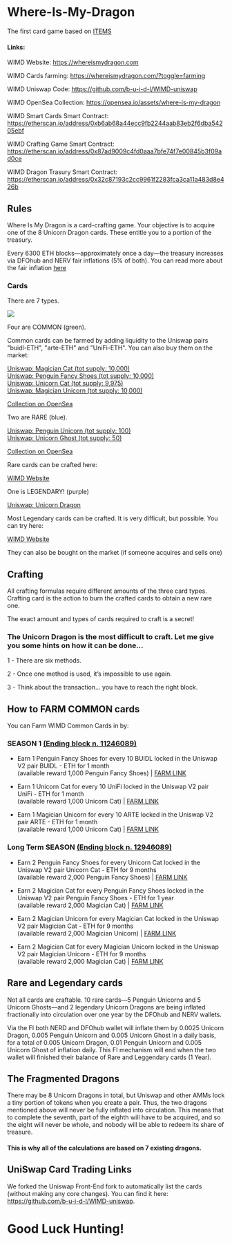 # Where-Is-My-Dragon

The first card game based on <a href="https://medium.com/dfohub/unimergency-done-ethitem-arriving-but-where-is-my-dragon-dfohub-weekly-oct-17-e51c82370cac">ITEMS</a>

#### Links:

WIMD Website: https://whereismydragon.com

WIMD Cards farming: https://whereismydragon.com/?toggle=farming

WIMD Uniswap Code: https://github.com/b-u-i-d-l/WIMD-uniswap

WIMD OpenSea Collection: https://opensea.io/assets/where-is-my-dragon

WIMD Smart Cards Smart Contract: https://etherscan.io/address/0xb6ab68a44ecc9fb2244aab83eb2f6dba54205ebf

WIMD Crafting Game Smart Contract: https://etherscan.io/address/0x87ad9009c4fd0aaa7bfe74f7e00845b3f09ad0ce

WIMD Dragon Trasury Smart Contract: https://etherscan.io/address/0x32c87193c2cc9961f2283fca3ca11a483d8e426b

## Rules

Where Is My Dragon is a card-crafting game. Your objective is to acquire one of the 8 Unicorn Dragon cards. These entitle you to a portion of the treasury.

Every 6300 ETH blocks—approximately once a day—the treasury increases via DFOhub and NERV fair inflations (5% of both). You can read more about the fair inflation <a href="https://dfohub.com">here</a>

### Cards

There are 7 types.

<img src="https://raw.githubusercontent.com/b-u-i-d-l/Where-Is-My-Dragon/main/assets/img/cards.png"></img>

Four are COMMON (green). 

Common cards can be farmed by adding liquidity to the Uniswap pairs "buidl-ETH", "arte-ETH" and "UniFi-ETH". You can also buy them on the market:

<a href="https://swap.ethitem.com/#/swap?inputCurrency=0x7C23Ac2E8DA915d4f422CF710f4767FAa0c332fa">Uniswap: Magician Cat (tot supply: 10,000)</a><br>
<a href="https://swap.ethitem.com/#/swap?inputCurrency=0xE63983b5FAdE429eC052d1b365826C4Bc5fCB198">
Uniswap: Penguin Fancy Shoes (tot supply: 10,000)</a><br>
<a href="https://swap.ethitem.com/#/swap?inputCurrency=0xc2c5667f69E881C83Fc4692f7A08a22370B4cc41">
Uniswap: Unicorn Cat (tot supply: 9,975)</a><br>
<a href="https://swap.ethitem.com/#/swap?inputCurrency=0xA70C8667cCFB63D6b98C2A050c94b7Bf2085dC55">
Uniswap: Magician Unicorn (tot supply: 10,000)</a><br>

<a href="https://opensea.io/assets/where-is-my-dragon">Collection on OpenSea</a>

Two are RARE (blue). 

<a href="https://swap.ethitem.com/#/swap?inputCurrency=0x9b16e70797276Ae1bE23874961D1E6a9698e1EC6">Uniswap: Penguin Unicorn (tot supply: 100)</a><br>
<a href="https://swap.ethitem.com/#/swap?inputCurrency=0x88B95322b5E93B891D83031F2f55Ca238D5e6417">
Uniswap: Unicorn Ghost (tot supply: 50)</a><br>

<a href="https://opensea.io/assets/where-is-my-dragon">Collection on OpenSea</a>

Rare cards can be crafted here:

<a href="https://whereismydragon.com">WIMD Website</a>

One is LEGENDARY! (purple) 

<a href="https://swap.ethitem.com/#/swap?inputCurrency=0x22e6559F495F97Af51fF56719CdFF80F65a0B93A"> Uniswap: Unicorn Dragon</a> <br>

Most Legendary cards can be crafted. It is very difficult, but possible. You can try here:

<a href="https://whereismydragon.com">WIMD Website</a>

They can also be bought on the market (if someone acquires and sells one)

## Crafting

All crafting formulas require different amounts of the three card types. Crafting card is the action to burn the crafted cards to obtain a new rare one.

The exact amount and types of cards required to craft is a secret!


### The Unicorn Dragon is the most difficult to craft. Let me give you some hints on how it can be done…

1 - There are six methods. 


2 - Once one method is used, it’s impossible to use again. 


3 - Think about the transaction... you have to reach the right block.

## How to FARM COMMON cards

You can Farm WIMD Common Cards in by:

### SEASON 1 <a href="https://etherscan.io/block/countdown/11246089">(Ending block n. 11246089)</a>

- Earn 1 Penguin Fancy Shoes for every 10 BUIDL locked in the Uniswap V2 pair BUIDL - ETH for 1 month <br>
(available reward 1,000 Penguin Fancy Shoes) | <a href="https://dapp.dfohub.com/?staking=0x349BcF1206FAeD89aFb850A01eF75673547B08eb">FARM LINK</a>

- Earn 1 Unicorn Cat for every 10 UniFi locked in the Uniswap V2 pair UniFi - ETH for 1 month <br>
(available reward 1,000 Unicorn Cat) | <a href="https://dapp.dfohub.com/?staking=0x9249896dFAff96A22Db9a4e682EEaCbd186581c4">FARM LINK</a>

- Earn 1 Magician Unicorn for every 10 ARTE locked in the Uniswap V2 pair ARTE - ETH for 1 month <br>
(available reward 1,000 Unicorn Cat) | <a href="https://dapp.dfohub.com/?staking=0x323094ad74933163e0E5EcFc785a84b6D024c83B">FARM LINK</a>

### Long Term SEASON  <a href="https://etherscan.io/block/countdown/12946089">(Ending block n. 12946089)</a>

- Earn 2 Penguin Fancy Shoes for every Unicorn Cat locked in the Uniswap V2 pair Unicorn Cat - ETH for 9 months <br>
(available reward 2,000 Penguin Fancy Shoes) | <a href="https://dapp.dfohub.com/?staking=0x80b03932039D70B42CF1a156B8ca721bA5082FAf">FARM LINK</a>

- Earn 2 Magician Cat for every Penguin Fancy Shoes locked in the Uniswap V2 pair Penguin Fancy Shoes - ETH for 1 year <br>
(available reward 2,000 Magician Cat) | <a href="https://dapp.dfohub.com/?staking=0x00212AeebB678f138a2C79638180B2522200BEfa">FARM LINK</a>

- Earn 2 Magician Unicorn for every Magician Cat locked in the Uniswap V2 pair Magician Cat - ETH for 9 months <br>
(available reward 2,000 Magician Unicorn) | <a href="https://dapp.dfohub.com/?staking=0xC2Ebd5Ff7d2B6c4874329939330F8104aB6ABF66">FARM LINK</a>

- Earn 2 Magician Cat for every Magician Unicorn locked in the Uniswap V2 pair Magician Unicorn - ETH for 9 months <br>
(available reward 2,000 Magician Cat) | <a href="https://dapp.dfohub.com/?staking=0xbd439b1EdDC16594a1eB44952CCe12DB728D048b">FARM LINK</a>

## Rare and Legendary cards

Not all cards are craftable. 10 rare cards—5 Penguin Unicorns and 5 Unicorn Ghosts—and 2 legendary Unicorn Dragons are being inflated fractionally into circulation over one year by the DFOhub and NERV wallets.

Via the FI both NERD and DFOhub wallet will inflate them by 0.0025 Unicorn Dragon, 0.005 Penguin Unicorn and 0.005 Unicorn Ghost in a daily basis, for a total of 0.005 Unicorn Dragon, 0.01 Penguin Unicorn and 0.005 Unicorn Ghost of inflation daily. This FI mechanism will end when the two wallet will finished their balance of Rare and Leggendary cards (1 Year).

## The Fragmented Dragons

There may be 8 Unicorn Dragons in total, but Uniswap and other AMMs lock a tiny portion of tokens when you create a pair. Thus, the two dragons mentioned above will never be fully inflated into circulation. This means that to complete the seventh, part of the eighth will have to be acquired, and so the eight will never be whole, and nobody will be able to redeem its share of treasure.

#### This is why all of the calculations are based on 7 existing dragons. 

## UniSwap Card Trading Links
We forked the Uniswap Front-End fork to automatically list the cards (without making any core changes). You can find it here: https://github.com/b-u-i-d-l/WIMD-uniswap.

# Good Luck Hunting!

